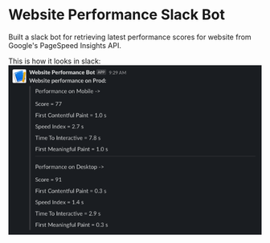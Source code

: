 # Website Performance Slack Bot
  
  Built a slack bot for retrieving latest performance scores for website from Google's PageSpeed Insights API.
  
  This is how it looks in slack: ![Bot message](performance_bot_message_in_slack.png)
